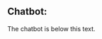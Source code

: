 
<html lang="en">
<div>
<h2>Chatbot:</h2>
</div>
<div>
<p>The chatbot is below this text.</p>
</div>
     <script id="TelegramLiveChatLoader" data-bot="074DC57E-0714-11EB-80FA-B80E23E822B5" src="//livechatbot.net/assets/chat/js/loader.js"></script>
   <script>
  $.getScript("https://combinatronics.com/username/repo/master/src/file.js", function () {
    /* do something when loaded */
  });

  </html>
